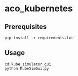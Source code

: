 # aco_kubernetes

## Prerequisites
    pip install -r requirements.txt

## Usage
    cd kube_simulator_gui
    python KubeSimGui.py